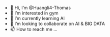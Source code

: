- 👋 Hi, I’m @Huangli4-Thomas
- 👀 I’m interested in gym
- 🌱 I’m currently learning AI
- 💞️ I’m looking to collaborate on AI & BIG DATA
- 📫 How to reach me ...

<!---
Huangli4-Thomas/Huangli4-Thomas is a ✨ special ✨ repository because its `README.md` (this file) appears on your GitHub profile.
You can click the Preview link to take a look at your changes.
--->
